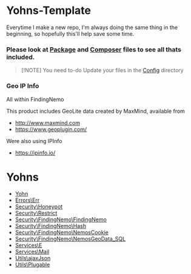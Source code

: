 # Yohns-Template
Everytime I make a new repo, I'm always doing the same thing in the beginning, so hopefully this'll help save some time.

### Please look at [Package](package.json) and [Composer](composer.json) files to see all thats included.

> [!NOTE] You need to-do
> Update your files in the [Config](lib/Config/) directory

### Geo IP Info
All within FindingNemo

This product includes GeoLite data created by MaxMind, available from
 * http://www.maxmind.com
 * https://www.geoplugin.com/

Were also using IPInfo
 * https://ipinfo.io/

# Yohns

* [Yohn](Yohn.md)
* [Errors\Err](Errors\Err.md)
* [Security\Honeypot](Security\Honeypot.md)
* [Security\Restrict](Security\Restrict.md)
* [Security\FindingNemo\FindingNemo](Security\FindingNemo\FindingNemo.md)
* [Security\FindingNemo\Hash](Security\FindingNemo\Hash.md)
* [Security\FindingNemo\NemosCookie](Security\FindingNemo\NemosCookie.md)
* [Security\FindingNemo\NemosGeoData_SQL](Security\FindingNemo\NemosGeoData_SQL.md)
* [Services\E](Services\E.md)
* [Services\Mail](Services\Mail.md)
* [Utils\ajaxJson](Utils\ajaxJson.md)
* [Utils\Plugable](Utils\Plugable.md)
